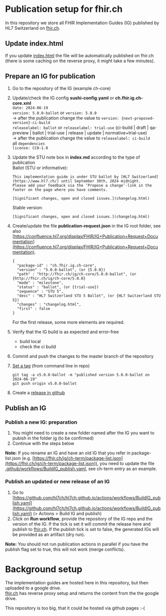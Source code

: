 # Publication setup for fhir.ch
In this repository we store all FHIR Implementation Guides (IG) published by HL7 Switzerland on [fhir.ch](https://fhir.ch).

## Update index.html
If you update [index.html](https://github.com/hl7ch/hl7ch.github.io/blob/main/index.html) the file will be automatically published on fhir.ch (there is some caching on the reverse proxy, it might take a few minutes).

## Prepare an IG for publication
1. Go to the repository of the IG (example ch-core)
2. Update/check the IG config **sushi-config.yaml** or **ch.fhir.ig.ch-core.xml**   
   `date: 2024-06-19`   
   `version: 5.0.0-ballot` or `version: 5.0.0`    
      -> after the publication change the value to `version: {next-proposed-version}-ci-build`   
   `releaselabel: ballot` or `releaselabel: trial-use` (ci-build | draft | qa-preview | ballot | trial-use | release | update | normative+trial-use)   
      -> after the publication change the value to `releaselabel: ci-build`   
   all `dependencies`   
   `license: CC0-1.0`   
3. Update the STU note box in **index.md** according to the type of publication   
   Ballot (STU or informative):   
   ```
   This implementation guide is under STU ballot by [HL7 Switzerland](https://www.hl7.ch/) until September 30th, 2024 midnight.   
   Please add your feedback via the ‘Propose a change’-link in the footer on the page where you have comments.

   [Significant changes, open and closed issues.](changelog.html)
   ```

   Stable version:
   ```
   [Significant changes, open and closed issues.](changelog.html)
   ```
4. Create/update the file **publication-request.json** in the IG root folder, see also [https://confluence.hl7.org/display/FHIR/IG+Publication+Request+Documentation](https://confluence.hl7.org/display/FHIR/IG+Publication+Request+Documentation).
   ```
   {
     "package-id" : "ch.fhir.ig.ch-core",
     "version" : "5.0.0-ballot", (or {5.0.0})
     "path" : "http://fhir.ch/ig/ch-core/5.0.0-ballot", (or {http://fhir.ch/ig/ch-core/5.0.0}
     "mode" : "milestone",
     "status" : "ballot", (or {trial-use})
     "sequence" : "STU 5",
     "desc" : "HL7 Switzerland STU 5 Ballot", (or {HL7 Switzerland STU 5})
     "changes" : "changelog.html",
     "first" : false
   }
   ```
   For the first release, some more elements are required.
5. Verify that the IG build is as expected and error-free
   - build local
   - check the ci build
6. Commit and push the changes to the master branch of the repository   
7. [Set a tag](https://git-scm.com/book/en/v2/Git-Basics-Tagging) (from command line in repo)
   ```
   git tag -a v5.0.0-ballot -m "published version 5.0.0-ballot on 2024-06-19"   
   git push origin v5.0.0-ballot
   ```
8. Create a [release in github](https://docs.github.com/en/repositories/releasing-projects-on-github/managing-releases-in-a-repository#creating-a-release)
   
## Publish an IG

### Publish a new IG: preparation
1. You might need to create a new folder named after the IG you want to pubish in the folder [ig](https://github.com/hl7ch/hl7ch.github.io/tree/main/ig) (to be confirmed)
2. Continue with the steps below

**Note:** If you rename an IG and have an old IG that you refer in package-list.json (e.g. [https://fhir.ch/ig/ch-term/package-list.json](https://fhir.ch/ig/ch-term/package-list.json)), you need to update the file [.github/workflows/BuildIG_publish.yaml](https://github.com/hl7ch/hl7ch.github.io/.github/workflows/BuildIG_publish.yaml), see ch-term entry as an example. 
 
### Publish an updated or new release of an IG 
1. Go to [https://github.com/hl7ch/hl7ch.github.io/actions/workflows/BuildIG_publish.yaml](https://github.com/hl7ch/hl7ch.github.io/actions/workflows/BuildIG_publish.yaml) (> Actions > Build IG and publish)
2. Click on **Run workflow**, provide the repository of the IG repo and the version of the IG. If the tick is set it will commit the release here and publish to [fhir.ch](https://fhir.ch). If the publish tick is set to false, the generated IGs will be provided as an artifact (dry run).  

**Note:** You should not run publication actions in parallel if you have the publish flag set to true, this will not work (merge conflicts).

# Background setup
The implementation guides are hosted here in this repository, but then uploaded to a google drive.   
[fhir.ch](https://fhir.ch) has reverse proxy setup and returns the content from the the google drive.

This repository is too big, that it could be hosted via github pages :-(
